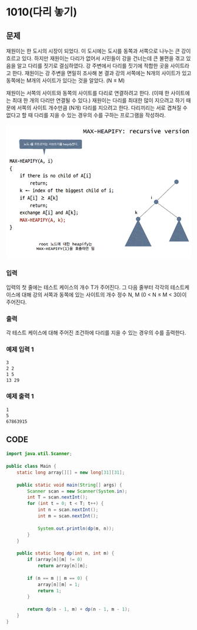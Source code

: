 # 1010\(다리 놓기\)

## 문제

재원이는 한 도시의 시장이 되었다. 이 도시에는 도시를 동쪽과 서쪽으로 나누는 큰 강이 흐르고 있다. 하지만 재원이는 다리가 없어서 시민들이 강을 건너는데 큰 불편을 겪고 있음을 알고 다리를 짓기로 결심하였다. 강 주변에서 다리를 짓기에 적합한 곳을 사이트라고 한다. 재원이는 강 주변을 면밀히 조사해 본 결과 강의 서쪽에는 N개의 사이트가 있고 동쪽에는 M개의 사이트가 있다는 것을 알았다. \(N ≤ M\)

재원이는 서쪽의 사이트와 동쪽의 사이트를 다리로 연결하려고 한다. \(이때 한 사이트에는 최대 한 개의 다리만 연결될 수 있다.\) 재원이는 다리를 최대한 많이 지으려고 하기 때문에 서쪽의 사이트 개수만큼 \(N개\) 다리를 지으려고 한다. 다리끼리는 서로 겹쳐질 수 없다고 할 때 다리를 지을 수 있는 경우의 수를 구하는 프로그램을 작성하라.

![](../.gitbook/assets/image%20%2832%29.png)

### 입력

입력의 첫 줄에는 테스트 케이스의 개수 T가 주어진다. 그 다음 줄부터 각각의 테스트케이스에 대해 강의 서쪽과 동쪽에 있는 사이트의 개수 정수 N, M \(0 &lt; N ≤ M &lt; 30\)이 주어진다.

### 출력

각 테스트 케이스에 대해 주어진 조건하에 다리를 지을 수 있는 경우의 수를 출력한다.

### 예제 입력 1

```text
3
2 2
1 5
13 29
```

### 예제 출력 1

```text
1
5
67863915
```

## CODE

```java
import java.util.Scanner;

public class Main {
	static long array[][] = new long[31][31];

	public static void main(String[] args) {
		Scanner scan = new Scanner(System.in);
		int T = scan.nextInt();
		for (int t = 0; t < T; t++) {
			int n = scan.nextInt();
			int m = scan.nextInt();

			System.out.println(dp(m, n));
		}
	}

	public static long dp(int n, int m) {
		if (array[n][m] != 0)
			return array[n][m];

		if (n == m || m == 0) {
			array[n][m] = 1;
			return 1;
		}

		return dp(n - 1, m) + dp(n - 1, m - 1);
	}
}
```

